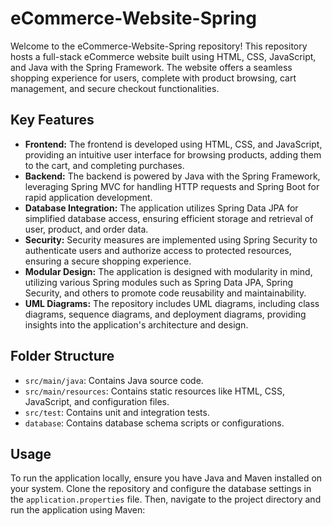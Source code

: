 # eCommerce-Website-Spring

Welcome to the eCommerce-Website-Spring repository! This repository hosts a full-stack eCommerce website built using HTML, CSS, JavaScript, and Java with the Spring Framework. The website offers a seamless shopping experience for users, complete with product browsing, cart management, and secure checkout functionalities.

## Key Features

- **Frontend:** The frontend is developed using HTML, CSS, and JavaScript, providing an intuitive user interface for browsing products, adding them to the cart, and completing purchases.
- **Backend:** The backend is powered by Java with the Spring Framework, leveraging Spring MVC for handling HTTP requests and Spring Boot for rapid application development.
- **Database Integration:** The application utilizes Spring Data JPA for simplified database access, ensuring efficient storage and retrieval of user, product, and order data.
- **Security:** Security measures are implemented using Spring Security to authenticate users and authorize access to protected resources, ensuring a secure shopping experience.
- **Modular Design:** The application is designed with modularity in mind, utilizing various Spring modules such as Spring Data JPA, Spring Security, and others to promote code reusability and maintainability.
- **UML Diagrams:** The repository includes UML diagrams, including class diagrams, sequence diagrams, and deployment diagrams, providing insights into the application's architecture and design.

## Folder Structure

- `src/main/java`: Contains Java source code.
- `src/main/resources`: Contains static resources like HTML, CSS, JavaScript, and configuration files.
- `src/test`: Contains unit and integration tests.
- `database`: Contains database schema scripts or configurations.

## Usage

To run the application locally, ensure you have Java and Maven installed on your system. Clone the repository and configure the database settings in the `application.properties` file. Then, navigate to the project directory and run the application using Maven:

